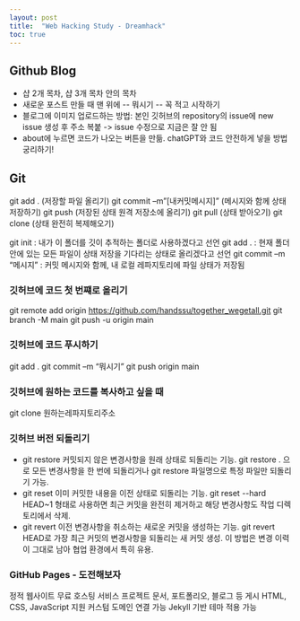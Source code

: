 ```yaml
---
layout: post
title:  "Web Hacking Study - Dreamhack"
toc: true
---
```


## Github Blog
- 샵 2개 목차, 샵 3개 목차 안의 목차
- 새로운 포스트 만들 때 맨 위에 -- 뭐시기 -- 꼭 적고 시작하기
- 블로그에 이미지 업로드하는 방법: 본인 깃허브의 repository의 issue에 new issue 생성 후 주소 복붙 -> issue 수정으로 지금은 잘 안 됨
- about에 누르면 코드가 나오는 버튼을 만듦. chatGPT와 코드 안전하게 넣을 방법 궁리하기!

## Git
git add . (저장할 파일 올리기)
git commit –m”[내커밋메시지]” (메시지와 함께 상태 저장하기)
git push (저장된 상태 원격 저장소에 올리기)
git pull (상태 받아오기)
git clone (상태 완전히 복제해오기)

git init : 내가 이 폴더를 깃이 추적하는 폴더로 사용하겠다고 선언
git add . : 현재 폴더 안에 있는 모든 파일이 상태 저장을 기다리는 상태로 올리겠다고 선언
git commit –m “메시지” : 커밋 메시지와 함께, 내 로컬 레파지토리에 파일 상태가 저장됨

### 깃허브에 코드 첫 번쨰로 올리기
git remote add origin https://github.com/handssu/together_wegetall.git
git branch -M main
git push -u origin main

### 깃허브에 코드 푸시하기
git add .
git commit –m “뭐시기”
git push origin main

### 깃허브에 원하는 코드를 복사하고 싶을 때
git clone 원하는레파지토리주소

### 깃허브 버전 되돌리기
- git restore 
커밋되지 않은 변경사항을 원래 상태로 되돌리는 기능. 
git restore . 으로 모든 변경사항을 한 번에 되돌리거나 git restore 파일명으로 특정 파일만 되돌리기 가능. 
- git reset 
이미 커밋한 내용을 이전 상태로 되돌리는 기능. 
git reset --hard HEAD~1 형태로 사용하면 최근 커밋을 완전히 제거하고 해당 변경사항도 작업 디렉토리에서 삭제. 
- git revert 
이전 변경사항을 취소하는 새로운 커밋을 생성하는 기능. 
git revert HEAD로 가장 최근 커밋의 변경사항을 되돌리는 새 커밋 생성. 
이 방법은 변경 이력이 그대로 남아 협업 환경에서 특히 유용.

### GitHub Pages - 도전해보자
정적 웹사이트 무료 호스팅 서비스
프로젝트 문서, 포트폴리오, 블로그 등 게시
HTML, CSS, JavaScript 지원
커스텀 도메인 연결 가능
Jekyll 기반 테마 적용 가능
